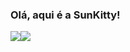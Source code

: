 ### Olá, aqui é a SunKitty! 
<img src="https://i.pinimg.com/564x/19/ce/82/19ce82c43fce3b40959b5825482463ed.jpg"><img src="https://i.pinimg.com/564x/19/ce/82/19ce82c43fce3b40959b5825482463ed.jpg">

<!--
<img src="https://i.pinimg.com/564x/2f/e9/5c/2fe95cca384692d6be149b6a873063e6.jpg">
**szcenery/szcenery** is a ✨ _special_ ✨ repository because its `README.md` (this file) appears on your GitHub profile.

Here are some ideas to get you started:

- 🔭 I’m currently working on ...
- 🌱 I’m currently learning ...
- 👯 I’m looking to collaborate on ...
- 🤔 I’m looking for help with ...
- 💬 Ask me about ...
- 📫 How to reach me: ...
- 😄 Pronouns: ...
- ⚡ Fun fact: ...
-->
